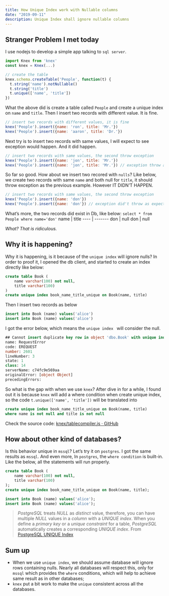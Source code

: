 ```yaml
---
title: How Unique Index work with Nullable columns 
date: "2019-09-11"
description: Unique Index shall ignore nullable columns
---
```


## Stranger Problem I met today
I use nodejs to develop a simple app talking to `sql server`. 
```javascript
import Knex from 'knex'
const knex = Knex(...)

// create the table
knex.schema.createTable('People', function(t) {
  t.string('name').notNullable()
  t.string('title')
  t.unique(['name', 'title'])
})
``` 
What the above did is create a table called `People` and create a unique index on `name` and `title`. Then I insert two records with different value. It is fine.
```javascript
// insert two records with different values, it is fine
knex('People').insert({name: 'ron', title: 'Mr.'})
knex('People').insert({name: 'aaron', title: 'Dr.'})
```
Next try is to insert two records with same values, I will expect to see exception would happen. And it did happen.
```javascript
// insert two records with same values, the second throw exception
knex('People').insert({name: 'jon', title: 'Mr.'})
knex('People').insert({name: 'jon', title: 'Mr.'}) // exception throw as expected
```
So far so good.  How about we insert two recored with `nulls`? Like below, we create two records with same `name` and both null for `title`, it should throw exception as the previous example. However IT DIDN’T HAPPEN.
```javascript
// insert two records with same values, the second throw exception
knex('People').insert({name: 'don'})
knex('People').insert({name: 'don'}) // exception did't throw as expected
```
What’s more, the two records did exist in Db, like below:
 `select * from People where name='don'`
name | title
---- | -------
don  | null
don	 | null

*What? That is ridiculous.* 

## Why it is happening?
Why it is happening, is it because of the `unique index` will ignore nulls? In order to proof it, I opened the  db client, and started to create an index directly like below:
```sql
create table Book (
	name varchar(100) not null,
	title varchar(100)
)
create unique index book_name_title_unique on Book(name, title)
```
Then I insert two records as below
```sql
insert into Book (name) values('alice')
insert into Book (name) values('alice')
```
I got the error below, which means the `unique index ` will consider the null.
```sql
## Cannot insert duplicate key row in object 'dbo.Book' with unique index 'book_name_title_unique'. The duplicate key value is (alice, <NULL>).
name: RequestError
code: EREQUEST
number: 2601
lineNumber: 3
state: 1
class: 14
serverName: c74fc9e569aa
originalError: [object Object]
precedingErrors: 
```
 So what is the gap with when we use `knex`? After dive in for a while, I found out it is because `knex` will add a where condition when create unique index, so the code `t.unique(['name', 'title'])` will be translated into 
```sql
create unique index book_name_title_unique on Book(name, title) 
where name is not null and title is not null
```
Check the source code: [knex/tablecompiler.js · GitHub](https://github.com/tgriesser/knex/blob/9aa7085b052938dc5252d10b2b418a475637eda5/lib/dialects/mssql/schema/tablecompiler.js#L184-L188)
## How about other kind of databases?
Is this behavior unique in `mssql`? Let’s try it on `postgres`. I got the same results as `mssql`. And even more, In `postgres`, the `where condition` is built-in. Like the below, all the statements will run properly.
```sql
create table Book (
	name varchar(100) not null,
	title varchar(100)
);
create unique index book_name_title_unique on Book(name, title);

insert into Book (name) values('alice');
insert into Book (name) values('alice');
```
> *PostgreSQL* treats *NULL* as *distinct* value, therefore, you can have multiple *NULL* values in a *column* with a *UNIQUE index*. When you define a *primary key* or a *unique constraint* for a table, *PostgreSQL* automatically creates a corresponding *UNIQUE index*.
From [PostgreSQL UNIQUE Index](http://www.postgresqltutorial.com/postgresql-indexes/postgresql-unique-index/)

## Sum up
* When we use `unique index`, we should assume database will ignore rows containing nulls. Nearly all databases will respect this, only for `mssql` which provides the `where` conditions, which will help to achieve same result as in other databases;
* `knex` put a bit work to make the `unique` consistent across all the databases.